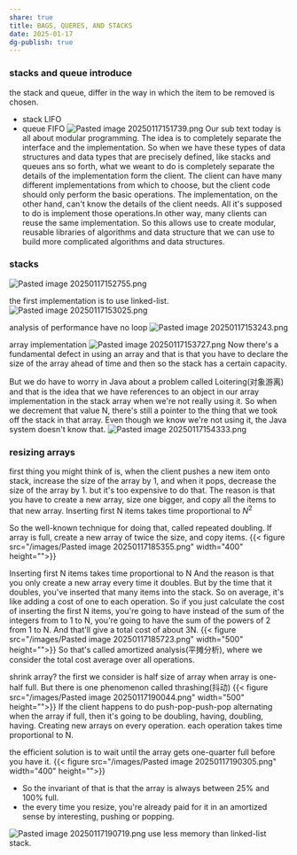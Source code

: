 ```yaml
---
share: true
title: BAGS, QUERES, AND STACKS
date: 2025-01-17
dg-publish: true
---
```


### stacks and queue introduce
the stack and queue, differ in the way in which the item to be removed is chosen.
- stack LIFO
- queue FIFO
![Pasted image 20250117151739.png](/images/Pasted%20image%2020250117151739.png)
Our sub text today is all about modular programming.
The idea is to completely separate the interface and the implementation.
So when we have these types of data structures and data types that are precisely defined, like stacks and queues ans so forth, what we weant to do is completely separate the details of the implementation form the client. The client can have many different implementations from which to choose, but the client code should only perform the basic operations.
The implementation, on the other hand, can't know the details of the client needs. All it's supposed to do is implement those operations.In other way, many clients can reuse the same implementation. 
So this allows use to create modular, reusable libraries of algorithms and data structure that we can use to build more complicated algorithms and data structures.

### stacks
![Pasted image 20250117152755.png](/images/Pasted%20image%2020250117152755.png)

the first implementation is to use linked-list.
![Pasted image 20250117153025.png](/images/Pasted%20image%2020250117153025.png)

analysis of performance
have no loop
![Pasted image 20250117153243.png](/images/Pasted%20image%2020250117153243.png)



array implementation
![Pasted image 20250117153727.png](/images/Pasted%20image%2020250117153727.png)
Now there's a fundamental defect in using an array and that is that you have to declare the size of the array ahead of time and then so the stack has a certain capacity.

But we do have to worry in Java about a problem called Loitering(对象游离) and that is the idea that we have references to an object in our array implementation in the stack array when we're not really using it. So when we decrement that value N, there's still a pointer to the thing that we took off the stack in that array. Even though we know we're not using it, the Java system doesn't know that.
![Pasted image 20250117154333.png](/images/Pasted%20image%2020250117154333.png)



### resizing arrays
first thing you might think of is, when the client pushes a new item onto stack, increase the size of the array by 1, and when it pops, decrease the size of the array by 1.
but it's too expensive to do that.
The reason is that you have to create a new array, size one bigger, and copy all the items to that new array.
Inserting first N items takes time proportional to $N^2$

So the well-known technique for doing that, called repeated doubling.
If array is full, create a new array of twice the size, and copy items.
{{< figure src="/images/Pasted image 20250117185355.png"  width="400" height="">}}

Inserting first N items takes time proportional to N
And the reason is that you only create a new array every time it doubles. But by the time that it doubles, you've inserted that many items into the stack. So on average, it's like adding a cost of one to each operation. So if you just calculate the cost of inserting the first N items, you're going to have instead of the sum of the integers from to 1 to N, you're going to have the sum of the powers of 2 from 1 to N. And that'll give a total cost of about 3N.
{{< figure src="/images/Pasted image 20250117185723.png"  width="500" height="">}}
So that's called amortized analysis(平摊分析), where we consider the total cost average over all operations.

shrink array?
the first we consider is half size of array when array is one-half full.
But there is one phenomenon called thrashing(抖动)
{{< figure src="/images/Pasted image 20250117190044.png"  width="500" height="">}}
If the client happens to do push-pop-push-pop alternating when the array if full, then it's going to be doubling, having, doubling, having. Creating new arrays on every operation.
each operation takes time proportional to N.

the efficient solution is to wait until the array gets one-quarter full before you have it.
{{< figure src="/images/Pasted image 20250117190305.png"  width="400" height="">}}

- So the invariant of that is that the array is always between 25% and 100% full.
- the every time you resize, you're already paid for it in an amortized sense by interesting, pushing or popping.

![Pasted image 20250117190719.png](/images/Pasted%20image%2020250117190719.png)
use less memory than linked-list stack.
